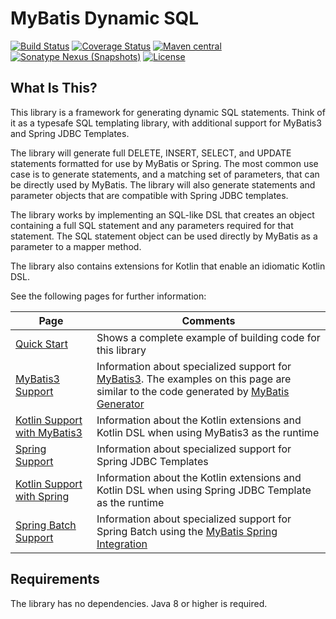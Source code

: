 # MyBatis Dynamic SQL

[![Build Status](https://travis-ci.org/mybatis/mybatis-dynamic-sql.svg?branch=master)](https://travis-ci.org/mybatis/mybatis-dynamic-sql)
[![Coverage Status](https://coveralls.io/repos/github/mybatis/mybatis-dynamic-sql/badge.svg?branch=master)](https://coveralls.io/github/mybatis/mybatis-dynamic-sql?branch=master)
[![Maven central](https://maven-badges.herokuapp.com/maven-central/org.mybatis.dynamic-sql/mybatis-dynamic-sql/badge.svg)](https://maven-badges.herokuapp.com/maven-central/org.mybatis.dynamic-sql/mybatis-dynamic-sql)
[![Sonatype Nexus (Snapshots)](https://img.shields.io/nexus/s/https/oss.sonatype.org/org.mybatis.dynamic-sql/mybatis-dynamic-sql.svg)](https://oss.sonatype.org/content/repositories/snapshots/org/mybatis/dynamic-sql/mybatis-dynamic-sql/)
[![License](http://img.shields.io/:license-apache-brightgreen.svg)](http://www.apache.org/licenses/LICENSE-2.0.html)

## What Is This?
This library is a framework for generating dynamic SQL statements.  Think of it as a typesafe SQL templating library,
with additional support for MyBatis3 and Spring JDBC Templates.

The library will generate full DELETE, INSERT, SELECT, and UPDATE statements formatted for use by MyBatis or Spring.
The most common use case is to generate statements, and a matching set of parameters, that can be directly used
by MyBatis.  The library will also generate statements and parameter objects that are compatible with Spring JDBC
templates.

The library works by implementing an SQL-like DSL that creates an object containing a full SQL statement and any
parameters required for that statement.  The SQL statement object can be used directly by MyBatis as a parameter to a mapper method.

The library also contains extensions for Kotlin that enable an idiomatic Kotlin DSL.

See the following pages for further information:

| Page | Comments|
|------|---------|
|[Quick Start](src/site/markdown/docs/quickStart.md) | Shows a complete example of building code for this library |
|[MyBatis3 Support](src/site/markdown/docs/mybatis3.md) | Information about specialized support for [MyBatis3](https://github.com/mybatis/mybatis-3). The examples on this page are similar to the code generated by [MyBatis Generator](https://github.com/mybatis/generator) |
|[Kotlin Support with MyBatis3](src/site/markdown/docs/kotlinMyBatis3.md) | Information about the Kotlin extensions and Kotlin DSL when using MyBatis3 as the runtime |
|[Spring Support](src/site/markdown/docs/spring.md) | Information about specialized support for Spring JDBC Templates |
|[Kotlin Support with Spring](src/site/markdown/docs/kotlinSpring.md) | Information about the Kotlin extensions and Kotlin DSL when using Spring JDBC Template as the runtime |
|[Spring Batch Support](src/site/markdown/docs/springBatch.md) | Information about specialized support for Spring Batch using the [MyBatis Spring Integration](https://github.com/mybatis/spring) |

## Requirements

The library has no dependencies.  Java 8 or higher is required.
